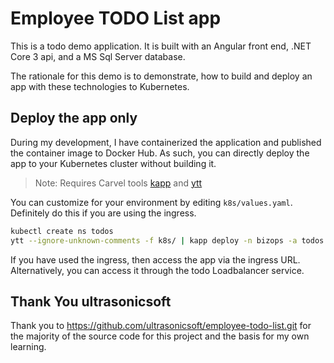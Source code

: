 # Employee TODO List app

This is a todo demo application.  It is built with an Angular front end, .NET Core 3 api, and a MS Sql Server database.

The rationale for this demo is to demonstrate, how to build and deploy an app with these technologies to Kubernetes.

## Deploy the app only

During my development, I have containerized the application and published the container image to Docker Hub.  As such, you can directly deploy the app to your Kubernetes cluster without building it.

>Note: Requires Carvel tools [kapp](https://get-kapp.io) and [ytt](https://get-ytt.io)

You can customize for your environment by editing `k8s/values.yaml`.  Definitely do this if you are using the ingress.

```bash
kubectl create ns todos
ytt --ignore-unknown-comments -f k8s/ | kapp deploy -n bizops -a todos -y -f -
```

If you have used the ingress, then access the app via the ingress URL.  Alternatively, you can access it through the todo Loadbalancer service.

## Thank You ultrasonicsoft

Thank you to https://github.com/ultrasonicsoft/employee-todo-list.git for the majority of the source code for this project and the basis for my own learning.
